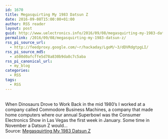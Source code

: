 ```yaml
---
id: 1670
title: Megasquirting My 1983 Datsun Z
date: 2016-09-08T15:00:00+01:00
author: RSS reader
layout: post
guid: http://www.uelectronics.info/2016/09/08/megasquirting-my-1983-datsun-z/
permalink: /2016/09/08/megasquirting-my-1983-datsun-z/
rss_pi_source_url:
  - http://feedproxy.google.com/~r/hackaday/LgoM/~3/dDVRdgtpgLI/
rss_pi_source_md5:
  - a500d0afcffe5d78a830b9da8c7c5aba
rss_pi_canonical_url:
  - my_blog
categories:
  - RSS
tags:
  - RSS
---
```

&#013;  
When Dinosaurs Drove to Work Back in the mid 1980’s I worked at a company called Commodore Business Machines, a company that made home computers where our annual Superbowl was the Consumer Electronics Show in Las Vegas the first week in January. Some time in November a Datsun Z would…&#013;  
Source: <a href="http://feedproxy.google.com/~r/hackaday/LgoM/~3/dDVRdgtpgLI/" target="_blank">Megasquirting My 1983 Datsun Z</a>